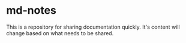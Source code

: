 # md-notes
This is a repository for sharing documentation quickly. It's content will change based
on what needs to be shared.
